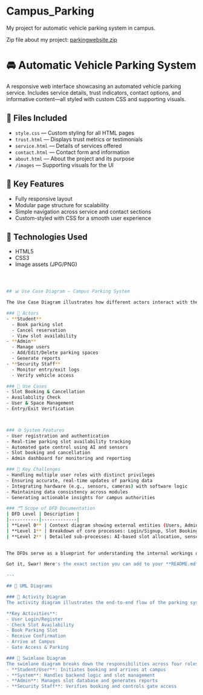 # Campus_Parking
My project for automatic vehicle parking system in campus.

Zip file about my project: 
[parkingwebsite.zip](https://github.com/user-attachments/files/21522311/parkingwebsite.zip)

# 🚘 Automatic Vehicle Parking System

A responsive web interface showcasing an automated vehicle parking service. Includes service details, trust indicators, contact options, and informative content—all styled with custom CSS and supporting visuals.

## 📁 Files Included

- `style.css` — Custom styling for all HTML pages  
- `trust.html` — Displays trust metrics or testimonials  
- `service.html` — Details of services offered  
- `contact.html` — Contact form and information  
- `about.html` — About the project and its purpose  
- `/images` — Supporting visuals for the UI

## 🌟 Key Features

- Fully responsive layout  
- Modular page structure for scalability  
- Simple navigation across service and contact sections  
- Custom-styled with CSS for a smooth user experience

## 🔧 Technologies Used

- HTML5  
- CSS3  
- Image assets (JPG/PNG)


```bash



## 📊 Use Case Diagram – Campus Parking System

The Use Case Diagram illustrates how different actors interact with the system to perform key parking operations.

### 👥 Actors
- **Student**
  - Book parking slot
  - Cancel reservation
  - View slot availability
- **Admin**
  - Manage users
  - Add/Edit/Delete parking spaces
  - Generate reports
- **Security Staff**
  - Monitor entry/exit logs
  - Verify vehicle access

### 🎯 Use Cases
- Slot Booking & Cancellation  
- Availability Check  
- User & Space Management  
- Entry/Exit Verification  



### ⚙️ System Features  
- User registration and authentication  
- Real-time parking slot availability tracking  
- Automated gate control using AI and sensors  
- Slot booking and cancellation  
- Admin dashboard for monitoring and reporting

### 🚧 Key Challenges  
- Handling multiple user roles with distinct privileges  
- Ensuring accurate, real-time updates of parking data  
- Integrating hardware (e.g., sensors, cameras) with software logic  
- Maintaining data consistency across modules  
- Generating actionable insights for campus authorities

### 🗂️ Scope of DFD Documentation  
| DFD Level | Description |
|-----------|-------------|
| **Level 0** | Context diagram showing external entities (Users, Admin, Sensors) and system boundaries |
| **Level 1** | Breakdown of core processes: Login/Signup, Slot Booking, Availability Monitoring, Admin Control |
| **Level 2** | Detailed sub-processes: AI-based slot allocation, sensor data processing, report generation |

 
The DFDs serve as a blueprint for understanding the internal workings of the Campus Parking Automation System. They help developers, stakeholders, and contributors visualize system behavior, identify data dependencies, and support future enhancements with clarity and precision.

Got it, Swar! Here's the exact section you can add to your **README.md** file to showcase the **Activity Diagram** and **Swimlane Diagram** for your Campus Parking Automation System:

---

## 🧩 UML Diagrams

### 🔄 Activity Diagram
The activity diagram illustrates the end-to-end flow of the parking system—from user login and slot booking to gate access and vehicle parking. It captures decision points like booking verification and highlights system interactions across roles.

**Key Activities**:
- User Login/Register  
- Check Slot Availability  
- Book Parking Slot  
- Receive Confirmation  
- Arrive at Campus  
- Gate Access & Parking

### 🧍 Swimlane Diagram
The swimlane diagram breaks down the responsibilities across four roles:
- **Student/User**: Initiates booking and arrives at campus  
- **System**: Handles backend logic and slot management  
- **Admin**: Manages slot database and generates reports  
- **Security Staff**: Verifies booking and controls gate access


